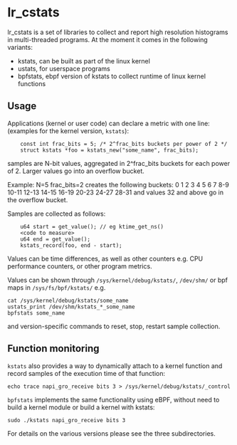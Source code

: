 # lr_cstats

lr_cstats is a set of libraries to collect and report high resolution
histograms in multi-threaded programs.
At the moment it comes in the following variants:
- kstats, can be built as part of the linux kernel
- ustats, for userspace programs
- bpfstats, ebpf version of kstats to collect runtime of linux kernel functions

## Usage

Applications (kernel or user code) can declare a metric with one line:
(examples for the kernel version, `kstats`):
```
    const int frac_bits = 5; /* 2^frac_bits buckets per power of 2 */
    struct kstats *foo = kstats_new("some_name", frac_bits);
```
samples are N-bit values, aggregated in 2^frac_bits buckets for each
power of 2. Larger values go into an overflow bucket.

Example: N=5 frac_bits=2 creates the following buckets:
0 1 2 3  4 5 6 7  8-9 10-11 12-13 14-15  16-19 20-23 24-27 28-31
and values 32 and above go in the overflow bucket.

Samples are collected as follows:
```
    u64 start = get_value(); // eg ktime_get_ns()
    <code to measure>
    u64 end = get_value();
    kstats_record(foo, end - start);
```
Values can be time differences, as well as other counters e.g.
CPU performance counters, or other program metrics.

Values can be shown through `/sys/kernel/debug/kstats/`,
`/dev/shm/` or bpf maps in `/sys/fs/bpf/kstats/` e.g.
```
cat /sys/kernel/debug/kstats/some_name
ustats_print /dev/shm/kstats_*_some_name
bpfstats some_name
```
and version-specific commands to reset, stop, restart sample collection.

## Function monitoring

`kstats` also provides a way to dynamically attach to a kernel function
and record samples of the execution time of that function:
```
echo trace napi_gro_receive bits 3 > /sys/kernel/debug/kstats/_control
```
`bpfstats` implements the same functionality using eBPF, without need
to build a kernel module or build a kernel with kstats:
```
sudo ./kstats napi_gro_receive bits 3
```

For details on the various versions please see the three subdirectories.

